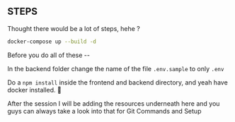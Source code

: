 ## STEPS

Thought there would be a lot of steps, hehe ?

```bash
docker-compose up --build -d
```

Before you do all of these -- 

In the backend folder change the name of the file `.env.sample` to only `.env`

Do a `npm install` inside the frontend and backend directory, and yeah have docker installed. 🙂

After the session I will be adding the resources underneath here and you guys can always take a look into that for Git Commands and Setup

